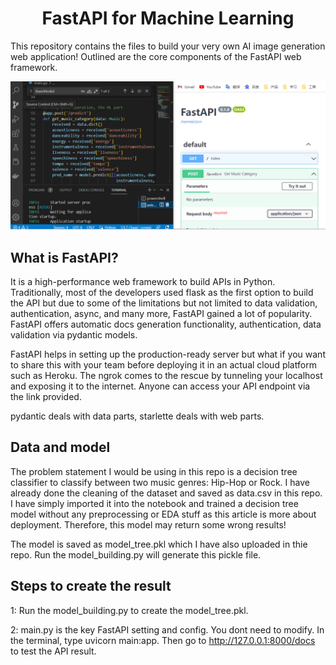 

# <h1 align="center" id="heading">FastAPI for Machine Learning</h1>

This repository contains the files to build your very own AI image generation web application! Outlined are the core components of the FastAPI web framework.



![alt text](https://github.com/JasonSCFu/FastAPI-to-deploy-ML-model/blob/main/output.PNG)



## What is FastAPI?

It is a high-performance web framework to build APIs in Python. Traditionally, most of the developers used flask as the first option to build the API but due to some of the limitations but not limited to data validation, authentication, async, and many more, FastAPI gained a lot of popularity. FastAPI offers automatic docs generation functionality, authentication, data validation via pydantic models.

FastAPI helps in setting up the production-ready server but what if you want to share this with your team before deploying it in an actual cloud platform such as Heroku. The ngrok comes to the rescue by tunneling your localhost and exposing it to the internet. Anyone can access your API endpoint via the link provided.

 pydantic deals with data parts, starlette deals with web parts.

## Data and model
The problem statement I would be using in this repo is a decision tree classifier to classify between two music genres: Hip-Hop or Rock. I have already done the cleaning of the dataset and saved as data.csv in this repo. I have simply imported it into the notebook and trained a decision tree model without any preprocessing or EDA stuff as this article is more about deployment. Therefore, this model may return some wrong results!

The model is saved as model_tree.pkl which I have also uploaded in thie repo. Run the model_building.py will generate this pickle file.



## Steps to create the result

1: Run the model_building.py to create the model_tree.pkl.

2: main.py is the key FastAPI setting and config. You dont need to modify. In the terminal, type uvicorn main:app. Then go to http://127.0.0.1:8000/docs to test the API result.
